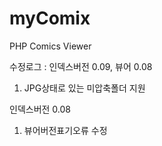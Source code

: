 # myComix
PHP Comics Viewer


수정로그 :
인덱스버전 0.09, 뷰어 0.08
1. JPG상태로 있는 미압축폴더 지원

인덱스버전 0.08
1. 뷰어버전표기오류 수정
